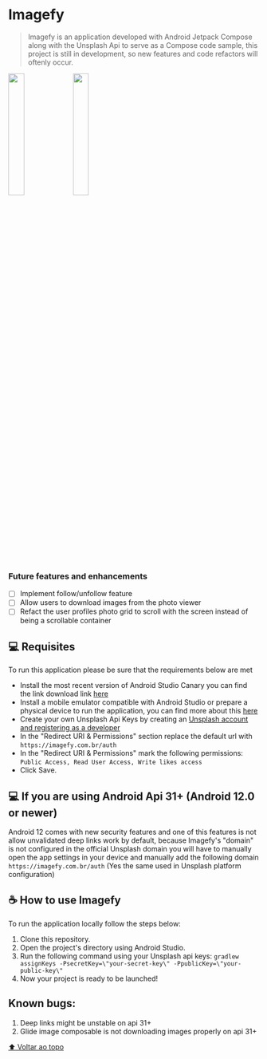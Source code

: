 # Imagefy
> Imagefy is an application developed with Android Jetpack Compose along with the Unsplash Api to serve as a Compose code sample, this project is still in development, so new features and code refactors will oftenly occur.

<img src="https://user-images.githubusercontent.com/30579274/138508180-b6e2cf10-2801-43af-96e0-287eecb228a2.jpg" width=25% height=25%/>
<img src="https://user-images.githubusercontent.com/30579274/138508252-ded98da5-88b4-49db-adec-681a5af10003.jpg" width=25% height=25%/>

### Future features and enhancements

- [ ] Implement follow/unfollow feature
- [ ] Allow users to download images from the photo viewer
- [ ] Refact the user profiles photo grid to scroll with the screen instead of being a scrollable container

## 💻 Requisites

To run this application please be sure that the requirements below are met
* Install the most recent version of Android Studio Canary you can find the link download link [here](https://developer.android.com/studio/preview?hl=pt&gclid=CjwKCAjwwsmLBhACEiwANq-tXLkBkEHvrK_Tt4JdHaJHr435HTJJDc01GMtwKp_CRt_jeqLhq9cbLxoCnTcQAvD_BwE&gclsrc=aw.ds)
* Install a mobile emulator compatible with Android Studio or prepare a physical device to run the application, you can find more about this [here](https://developer.android.com/training/basics/firstapp/running-app)
* Create your own Unsplash Api Keys by creating an [Unsplash account and registering as a developer](https://unsplash.com/developers)
* In the "Redirect URI & Permissions" section replace the default url with ```https://imagefy.com.br/auth```
* In the "Redirect URI & Permissions" mark the following permissions: ```Public Access, Read User Access, Write likes access```
* Click Save.

## 💻 If you are using Android Api 31+ (Android 12.0 or newer)
Android 12 comes with new security features and one of this features is not allow unvalidated deep links work by default, because Imagefy's "domain" is not configured in the official Unsplash domain you will have to manually open the app settings in your device and manually add the following domain ```https://imagefy.com.br/auth``` (Yes the same used in Unsplash platform configuration) 

## ☕ How to use Imagefy

To run the application locally follow the steps below:
1. Clone this repository.
2. Open the project's directory using Android Studio.
3. Run the following command using your Unsplash api keys: ```gradlew assignKeys -PsecretKey=\"your-secret-key\" -PpublicKey=\"your-public-key\"```
4. Now your project is ready to be launched!

## Known bugs:
1. Deep links might be unstable on api 31+
2. Glide image composable is not downloading images properly on api 31+

[⬆ Voltar ao topo](#Imagefy)<br>
